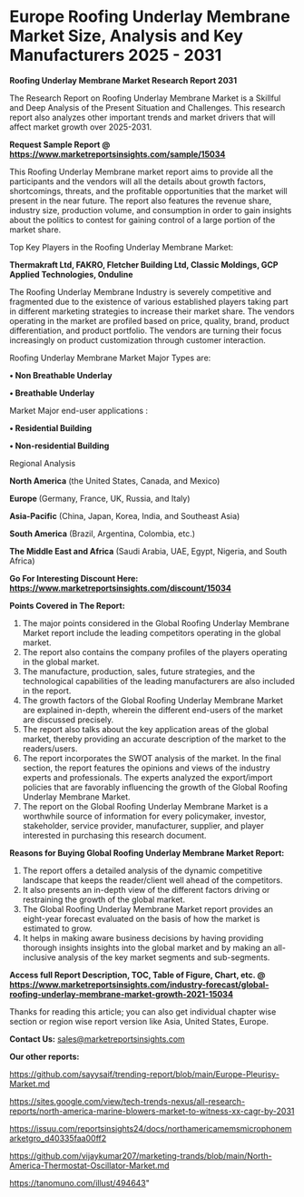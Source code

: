  # Europe Roofing Underlay Membrane Market Size, Analysis and Key Manufacturers 2025 - 2031

<strong>Roofing Underlay Membrane Market Research Report 2031</strong>

The Research Report on Roofing Underlay Membrane Market is a Skillful and Deep Analysis of the Present Situation and Challenges. This research report also analyzes other important trends and market drivers that will affect market growth over 2025-2031.

<strong>Request Sample Report @ <a href=https://www.marketreportsinsights.com/sample/15034>https://www.marketreportsinsights.com/sample/15034</a></strong>

This Roofing Underlay Membrane market report aims to provide all the participants and the vendors will all the details about growth factors, shortcomings, threats, and the profitable opportunities that the market will present in the near future. The report also features the revenue share, industry size, production volume, and consumption in order to gain insights about the politics to contest for gaining control of a large portion of the market share.

Top Key Players in the Roofing Underlay Membrane Market:

<strong>Thermakraft Ltd, FAKRO, Fletcher Building Ltd, Classic Moldings, GCP Applied Technologies, Onduline</strong>

The Roofing Underlay Membrane Industry is severely competitive and fragmented due to the existence of various established players taking part in different marketing strategies to increase their market share. The vendors operating in the market are profiled based on price, quality, brand, product differentiation, and product portfolio. The vendors are turning their focus increasingly on product customization through customer interaction.

Roofing Underlay Membrane Market Major Types are:

<strong>• Non Breathable Underlay

• Breathable Underlay</strong>

Market Major end-user applications :

<strong>• Residential Building

• Non-residential Building</strong>

Regional Analysis

</u><strong><b>North America</b></strong> (the United States, Canada, and Mexico)

<strong><b>Europe </b></strong>(Germany, France, UK, Russia, and Italy)

<strong><b>Asia-Pacific</b></strong> (China, Japan, Korea, India, and Southeast Asia)

<strong><b>South America</b></strong> (Brazil, Argentina, Colombia, etc.)

<strong><b>The Middle East and Africa</b></strong> (Saudi Arabia, UAE, Egypt, Nigeria, and South Africa)

<strong>Go For Interesting Discount Here: <a href=https://www.marketreportsinsights.com/discount/15034>https://www.marketreportsinsights.com/discount/15034</a></strong>

<strong>Points Covered in The Report:</strong>
<ol>
  <li>The major points considered in the Global Roofing Underlay Membrane Market report include the leading competitors operating in the global market.</li>
  <li>The report also contains the company profiles of the players operating in the global market.</li>
  <li>The manufacture, production, sales, future strategies, and the technological capabilities of the leading manufacturers are also included in the report.</li>
  <li>The growth factors of the Global Roofing Underlay Membrane Market are explained in-depth, wherein the different end-users of the market are discussed precisely.</li>
  <li>The report also talks about the key application areas of the global market, thereby providing an accurate description of the market to the readers/users.</li>
  <li>The report incorporates the SWOT analysis of the market. In the final section, the report features the opinions and views of the industry experts and professionals. The experts analyzed the export/import policies that are favorably influencing the growth of the Global Roofing Underlay Membrane Market.</li>
  <li>The report on the Global Roofing Underlay Membrane Market is a worthwhile source of information for every policymaker, investor, stakeholder, service provider, manufacturer, supplier, and player interested in purchasing this research document.</li>
</ol>
<strong>Reasons for Buying Global Roofing Underlay Membrane Market Report:</strong>

<ol>
  <li>The report offers a detailed analysis of the dynamic competitive landscape that keeps the reader/client well ahead of the competitors.</li>
  <li>It also presents an in-depth view of the different factors driving or restraining the growth of the global market.</li>
  <li>The Global Roofing Underlay Membrane Market report provides an eight-year forecast evaluated on the basis of how the market is estimated to grow.</li>
  <li>It helps in making aware business decisions by having providing thorough insights insights into the global market and by making an all-inclusive analysis of the key market segments and sub-segments.</li>
</ol>
<strong>Access full Report Description, TOC, Table of Figure, Chart, etc. @ <a href=https://www.marketreportsinsights.com/industry-forecast/global-roofing-underlay-membrane-market-growth-2021-15034>https://www.marketreportsinsights.com/industry-forecast/global-roofing-underlay-membrane-market-growth-2021-15034</a></strong>


Thanks for reading this article; you can also get individual chapter wise section or region wise report version like Asia, United States, Europe.

<strong>Contact Us:</strong>
sales@marketreportsinsights.com

<strong>Our other reports:</strong>

<a href=https://github.com/sayysaif/trending-report/blob/main/Europe-Pleurisy-Market.md>https://github.com/sayysaif/trending-report/blob/main/Europe-Pleurisy-Market.md</a>

<a href=https://sites.google.com/view/tech-trends-nexus/all-research-reports/north-america-marine-blowers-market-to-witness-xx-cagr-by-2031>https://sites.google.com/view/tech-trends-nexus/all-research-reports/north-america-marine-blowers-market-to-witness-xx-cagr-by-2031</a>

<a href=https://issuu.com/reportsinsights24/docs/northamericamemsmicrophonemarketgro_d40335faa00ff2>https://issuu.com/reportsinsights24/docs/northamericamemsmicrophonemarketgro_d40335faa00ff2</a>

<a href=https://github.com/vijaykumar207/marketing-trands/blob/main/North-America-Thermostat-Oscillator-Market.md>https://github.com/vijaykumar207/marketing-trands/blob/main/North-America-Thermostat-Oscillator-Market.md</a>

<a href=https://tanomuno.com/illust/494643>https://tanomuno.com/illust/494643</a>"
